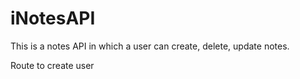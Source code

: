 # iNotesAPI
This is a notes API in which  a user can create, delete, update notes. 

Route to create user 

